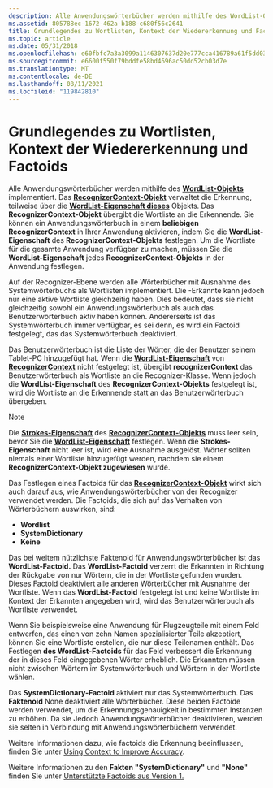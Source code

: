 ```yaml
---
description: Alle Anwendungswörterbücher werden mithilfe des WordList-Objekts implementiert.
ms.assetid: 805788ec-1672-462a-b188-c680f56c2641
title: Grundlegendes zu Wortlisten, Kontext der Wiedererkennung und Factoids
ms.topic: article
ms.date: 05/31/2018
ms.openlocfilehash: e60fbfc7a3a3099a1146307637d20e777cca416789a61f5dd034f9d86911f1a4
ms.sourcegitcommit: e6600f550f79bddfe58bd4696ac50dd52cb03d7e
ms.translationtype: MT
ms.contentlocale: de-DE
ms.lasthandoff: 08/11/2021
ms.locfileid: "119842810"
---
```

# <a name="understanding-word-lists-recognizer-context-and-factoids"></a>Grundlegendes zu Wortlisten, Kontext der Wiedererkennung und Factoids

Alle Anwendungswörterbücher werden mithilfe des [**WordList-Objekts**](inkwordlist-class.md) implementiert. Das [**RecognizerContext-Objekt**](inkrecognizercontext-class.md) verwaltet die Erkennung, teilweise über die [**WordList-Eigenschaft dieses**](/windows/desktop/api/msinkaut/nf-msinkaut-iinkrecognizercontext-get_wordlist) Objekts. Das **RecognizerContext-Objekt** übergibt die Wortliste an die Erkennende. Sie können ein Anwendungswörterbuch in einem **beliebigen RecognizerContext** in Ihrer Anwendung aktivieren, indem Sie die **WordList-Eigenschaft** des **RecognizerContext-Objekts** festlegen. Um die Wortliste für die gesamte Anwendung verfügbar zu machen, müssen Sie die **WordList-Eigenschaft** jedes **RecognizerContext-Objekts** in der Anwendung festlegen.

Auf der Recognizer-Ebene werden alle Wörterbücher mit Ausnahme des Systemwörterbuchs als Wortlisten implementiert. Die -Erkannte kann jedoch nur eine aktive Wortliste gleichzeitig haben. Dies bedeutet, dass sie nicht gleichzeitig sowohl ein Anwendungswörterbuch als auch das Benutzerwörterbuch aktiv haben können. Andererseits ist das Systemwörterbuch immer verfügbar, es sei denn, es wird ein Factoid festgelegt, das das Systemwörterbuch deaktiviert.

Das Benutzerwörterbuch ist die Liste der Wörter, die der Benutzer seinem Tablet-PC hinzugefügt hat. Wenn die [**WordList-Eigenschaft**](/windows/desktop/api/msinkaut/nf-msinkaut-iinkrecognizercontext-get_wordlist) von [**RecognizerContext**](inkrecognizercontext-class.md) nicht festgelegt ist, übergibt **recognizerContext** das Benutzerwörterbuch als Wortliste an die Recognizer-Klasse. Wenn jedoch die **WordList-Eigenschaft** des **RecognizerContext-Objekts** festgelegt ist, wird die Wortliste an die Erkennende statt an das Benutzerwörterbuch übergeben.

> [!Note]  
> Die [**Strokes-Eigenschaft**](/windows/desktop/api/msinkaut/nf-msinkaut-iinkrecognizercontext-get_strokes) des [**RecognizerContext-Objekts**](inkrecognizercontext-class.md) muss leer sein, bevor Sie die [**WordList-Eigenschaft**](/windows/desktop/api/msinkaut/nf-msinkaut-iinkrecognizercontext-get_wordlist) festlegen. Wenn die **Strokes-Eigenschaft** nicht leer ist, wird eine Ausnahme ausgelöst. Wörter sollten niemals einer Wortliste hinzugefügt werden, nachdem sie einem **RecognizerContext-Objekt zugewiesen** wurde.

 

Das Festlegen eines Factoids für das [**RecognizerContext-Objekt**](inkrecognizercontext-class.md) wirkt sich auch darauf aus, wie Anwendungswörterbücher von der Recognizer verwendet werden. Die Factoids, die sich auf das Verhalten von Wörterbüchern auswirken, sind:

-   **Wordlist**
-   **SystemDictionary**
-   **Keine**

Das bei weitem nützlichste Faktenoid für Anwendungswörterbücher ist das **WordList-Factoid.** Das **WordList-Factoid** verzerrt die Erkannten in Richtung der Rückgabe von nur Wörtern, die in der Wortliste gefunden wurden. Dieses Factoid deaktiviert alle anderen Wörterbücher mit Ausnahme der Wortliste. Wenn das **WordList-Factoid** festgelegt ist und keine Wortliste im Kontext der Erkannten angegeben wird, wird das Benutzerwörterbuch als Wortliste verwendet.

Wenn Sie beispielsweise eine Anwendung für Flugzeugteile mit einem Feld entwerfen, das einen von zehn Namen spezialisierter Teile akzeptiert, können Sie eine Wortliste erstellen, die nur diese Teilenamen enthält. Das Festlegen **des WordList-Factoids** für das Feld verbessert die Erkennung der in dieses Feld eingegebenen Wörter erheblich. Die Erkannten müssen nicht zwischen Wörtern im Systemwörterbuch und Wörtern in der Wortliste wählen.

Das **SystemDictionary-Factoid** aktiviert nur das Systemwörterbuch. Das **Faktenoid** None deaktiviert alle Wörterbücher. Diese beiden Factoide werden verwendet, um die Erkennungsgenauigkeit in bestimmten Instanzen zu erhöhen. Da sie Jedoch Anwendungswörterbücher deaktivieren, werden sie selten in Verbindung mit Anwendungswörterbüchern verwendet.

Weitere Informationen dazu, wie factoids die Erkennung beeinflussen, finden Sie unter [Using Context to Improve Accuracy](using-context-to-improve-accuracy.md).

Weitere Informationen zu den **Fakten "SystemDictionary"** und **"None"** finden Sie unter [Unterstützte Factoids aus Version 1.](supported-factoids-from-version-1.md)

 

 



